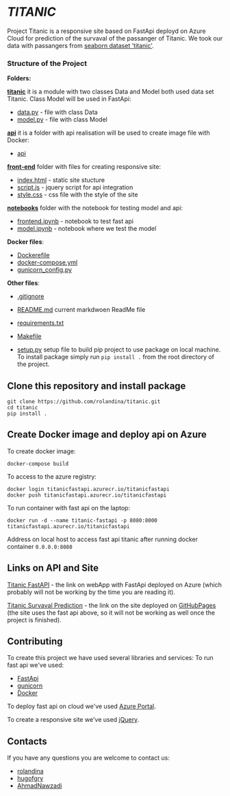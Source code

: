 # *_TITANIC_* 

Project Titanic is a responsive site based on FastApi deployd on Azure Cloud for prediction of the survaval of the passanger of Titanic. 
We took our data with passangers from [seaborn dataset 'titanic'](https://seaborn.pydata.org/generated/seaborn.load_dataset.html).

### Structure of the Project

**Folders:**

[**titanic**](https://github.com/rolandina/titanic/tree/master/titanic) it is a module with two classes Data and Model both used data set Titanic. Class Model will be used in FastApi: 

- [data.py](https://github.com/rolandina/titanic/blob/master/titanic/data.py) - file with class Data
- [model.py](https://github.com/rolandina/titanic/blob/master/titanic/model.py) - file with class Model 
  
[**api**](https://github.com/rolandina/titanic/tree/master/api) it is a folder with api realisation will be used to create image file with Docker:   

- [api](https://github.com/rolandina/titanic/blob/master/api/api.py)
  
[**front-end**](https://github.com/rolandina/titanic/tree/master/front-end) folder with files for creating responsive site:  

- [index.html](https://github.com/rolandina/titanic/blob/master/front-end/index.html) - static site stucture   
- [script.js](https://github.com/rolandina/titanic/blob/master/front-end/script.js) - jquery script for api integration   
- [style.css](https://github.com/rolandina/titanic/blob/master/front-end/style.css) - css file with the style of the site

[**notebooks**](https://github.com/rolandina/titanic/tree/master/notebooks) folder with the notebook for testing model and api:

* [frontend.ipynb](https://github.com/rolandina/titanic/blob/master/notebooks/frontend.ipynb) - notebook to test fast api   
* [model.ipynb](https://github.com/rolandina/titanic/blob/master/notebooks/model.ipynb) - notebook where we test the model

**Docker files**:

* [Dockerefile](https://github.com/rolandina/titanic/blob/master/Dockerfile)
* [docker-compose.yml](https://github.com/rolandina/titanic/blob/master/docker-compose.yml)
* [gunicorn_config.py](https://github.com/rolandina/titanic/blob/master/gunicorn_config.py)

**Other files**:

* [.gitignore](https://github.com/rolandina/titanic/blob/master/.gitignore)
* [README.md](https://github.com/rolandina/titanic/blob/master/README.md) current markdwoen ReadMe file
* [requirements.txt](https://github.com/rolandina/titanic/blob/master/requirements.txt)
* [Makefile](https://github.com/rolandina/titanic/blob/master/Makefile)
  
* [setup.py](https://github.com/rolandina/titanic/blob/master/setup.py) setup file to build pip project to use package on local machine.
To install package simply run `pip install .` from the root directory of the project.   

## Clone this repository and install package

```
git clone https://github.com/rolandina/titanic.git
cd titanic
pip install .
```

## Create Docker image and deploy api on Azure

To create docker image:

```
docker-compose build
```

To access to the azure registry:

```
docker login titanicfastapi.azurecr.io/titanicfastapi
docker push titanicfastapi.azurecr.io/titanicfastapi
```

To run container with fast api on the laptop:

```
docker run -d --name titanic-fastapi -p 8080:8000 titanicfastapi.azurecr.io/titanicfastapi
```

Address on local host to access fast api titanic after running docker container `0.0.0.0:8080`


## Links on API and Site

[Titanic FastAPI](https://titanicfastapi.azurewebsites.net/docs) - the link on webApp with FastApi deployed on Azure (which probably will not be working by the time you are reading it).


[Titanic Survaval Prediction](https://rolandina.github.io/site_titanic/) - the link on the site deployed on [GitHubPages](https://pages.github.com/) (the site uses the fast api above, so it will not be working as well once the project is finished).




## Contributing

To create this project we have used several libraries and services:
To run fast api we've used:

* [FastApi](https://fastapi.tiangolo.com/)
* [gunicorn](https://gunicorn.org/)
* [Docker](https://www.docker.com/)
  
To deploy fast api on cloud we've used [Azure Portal](https://portal.azure.com/#home).

To create a responsive site we've used [jQuery](https://gunicorn.org/).

## Contacts
If you have any questions you are welcome to contact us:

* [rolandina](https://github.com/rolandina)
* [hugofgry](https://github.com/hugofgry) 
* [AhmadNawzadi](https://github.com/AhmadNawzadi)

